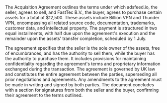 The Acquisition Agreement outlines the terms under which adsfeed.io, the seller, agrees to sell, and FastTec B.V., the buyer, agrees to purchase certain assets for a total of $12,500. These assets include Billion VPN and Thunder VPN, encompassing all related source code, documentation, trademarks, customer data, and intellectual property. The payment is structured in two equal installments, with half due upon the agreement's execution and the remainder upon the assets' transfer completion, scheduled by 1 July.

The agreement specifies that the seller is the sole owner of the assets, free of encumbrances, and has the authority to sell them, while the buyer has the authority to purchase them. It includes provisions for maintaining confidentiality regarding the agreement's terms and proprietary information exchanged during the transaction. The agreement is governed by UK law and constitutes the entire agreement between the parties, superseding all prior negotiations and agreements. Any amendments to the agreement must be made in writing and signed by both parties. The document concludes with a section for signatures from both the seller and the buyer, confirming their agreement to the terms outlined.